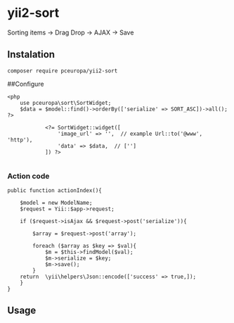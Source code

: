 # yii2-sort
Sorting items -> Drag Drop -> AJAX -> Save

## Instalation

```
composer require pceuropa/yii2-sort
```

##Configure
```
<php
	use pceuropa\sort\SortWidget;
	$data = $model::find()->orderBy(['serialize' => SORT_ASC])->all();
?>
		
			<?= SortWidget::widget([
				'image_url' => '',  // example Url::to('@www', 'http'),
				'data' => $data,  // ['']
			]) ?>
			
```		
### Action code
```
public function actionIndex(){
    
	$model = new ModelName;
	$request = Yii::$app->request;
	
	if ($request->isAjax && $request->post('serialize')){
	
		$array = $request->post('array');
		
		foreach ($array as $key => $val){
			$m = $this->findModel($val);
			$m->serialize = $key;
			$m->save();
		}
	return  \yii\helpers\Json::encode(['success' => true,]);
	}
}
```

## Usage
